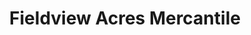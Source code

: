 ---
title: "Fieldview Acres Mercantile"
url: /newton-falls/fieldview-acres-mercantile/
shop: antiques
---